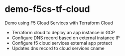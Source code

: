# demo-f5cs-tf-cloud
Demo using F5 Cloud Services with Terraform Cloud



- Terraform cloud to deploy an app instance in GCP
- Configure DNS record based on external instance IP
- Configure f5 cloud services external app protect
- Updates dns record to cloud services cname